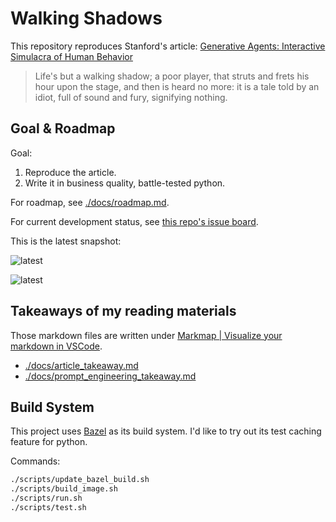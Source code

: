 # Walking Shadows

This repository reproduces Stanford's article:
[Generative Agents: Interactive Simulacra of Human Behavior](https://arxiv.org/abs/2304.03442)

> Life's but a walking shadow; a poor player,
> that struts and frets his hour upon the stage,
> and then is heard no more:
> it is a tale told by an idiot, full of sound and fury,
> signifying nothing.

## Goal & Roadmap

Goal:

1. Reproduce the article.
2. Write it in business quality, battle-tested python.

For roadmap, see [./docs/roadmap.md](./docs/roadmap.md).

For current development status, see [this repo's issue board](https://github.com/ofey404/WalkingShadows/issues).

This is the latest snapshot:

![latest](https://user-images.githubusercontent.com/35857538/232515871-47538f30-d68a-4d9c-8e41-cc25a40b745a.png)

![latest](https://user-images.githubusercontent.com/35857538/232516190-e8ba0777-6d4a-4d6d-bcb8-0eebbecdc81f.png)

## Takeaways of my reading materials

Those markdown files are written under [Markmap | Visualize your markdown in VSCode](https://marketplace.visualstudio.com/items?itemName=gera2ld.markmap-vscode).

- [./docs/article_takeaway.md](./docs/article_takeaway.md)
- [./docs/prompt_engineering_takeaway.md](./docs/prompt_engineering_takeaway.md)

## Build System

This project uses [Bazel](https://bazel.build/) as its build system.
I'd like to try out its test caching feature for python.

Commands:

```bash
./scripts/update_bazel_build.sh
./scripts/build_image.sh
./scripts/run.sh
./scripts/test.sh
```
